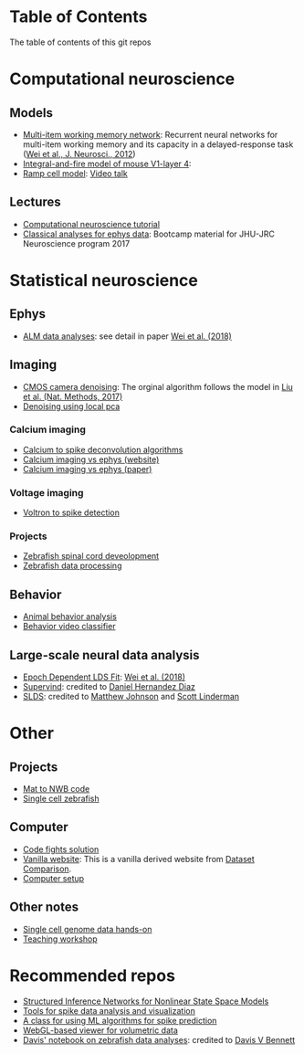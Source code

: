# Table of Contents
The table of contents of this git repos

# Computational neuroscience

## Models
* [Multi-item working memory network](https://github.com/zqwei/Multi-item-Working-Memory-Network): Recurrent neural networks for multi-item working memory and its capacity in a delayed-response task ([Wei et al., J. Neurosci., 2012](https://www.researchgate.net/publication/230678521_From_Distributed_Resources_to_Limited_Slots_in_Multiple-Item_Working_Memory_A_Spiking_Network_Model_with_Normalization))
* [Integral-and-fire model of mouse V1-layer 4](https://github.com/zqwei/LIF_Vis_model): 
* [Ramp cell model](https://github.com/zqwei/ramp_cell_model): [Video talk](https://www.youtube.com/watch?v=RQzRmHeNI3g&index=30&list=PL9YzmV9joj3FNsAV2S_cKxY8Ik_-YlQfu)

## Lectures
* [Computational neuroscience tutorial](https://github.com/zqwei/Computational_neuroscience_tutorial)
* [Classical analyses for ephys data](https://github.com/zqwei/explore_ephys_data): Bootcamp material for JHU-JRC Neuroscience program 2017

# Statistical neuroscience

## Ephys
* [ALM data analyses](https://github.com/zqwei/TLDS_ALM_Data): see detail in paper [Wei et al. (2018)](https://www.biorxiv.org/content/early/2018/07/25/376830)

## Imaging
* [CMOS camera denoising](https://github.com/zqwei/cmos_denoise): The orginal algorithm follows the model in [Liu et al. (Nat. Methods, 2017)](https://github.com/HuanglabPurdue/NCS)
* [Denoising using local pca](https://github.com/zqwei/denoiseLocalPCA)
### Calcium imaging
* [Calcium to spike deconvolution algorithms](https://github.com/zqwei/Ca-Imaging-Deconv-List)
* [Calcium imaging vs ephys (website)](https://github.com/zqwei/Neural-Recording-Methodology-Comparison)
* [Calcium imaging vs ephys (paper)](https://github.com/zqwei/Ephys_imaging_comparison)
### Voltage imaging
* [Voltron to spike detection](https://github.com/zqwei/spike-detection-voltron)

### Projects
* [Zebrafish spinal cord deveolopment](https://github.com/zqwei/Zebrafish_spinal_cord_development)
* [Zebrafish data processing](https://github.com/zqwei/fish_processing)

## Behavior
* [Animal behavior analysis](https://github.com/zqwei/Animal_behavior_analysis)
* [Behavior video classifier](https://github.com/zqwei/BehaviorVideoClassifier)

## Large-scale neural data analysis
* [Epoch Dependent LDS Fit](https://github.com/zqwei/Epoch-Dependent-LDS-Fit): [Wei et al. (2018)](https://www.biorxiv.org/content/early/2018/07/25/376830)
* [Supervind](https://github.com/dhernandd/supervind): credited to [Daniel Hernandez Diaz](https://github.com/dhernandd)
* [SLDS](https://github.com/zqwei/pyslds): credited to [Matthew Johnson](https://github.com/mattjj) and [Scott Linderman](https://github.com/slinderman)

# Other
## Projects
* [Mat to NWB code](https://github.com/zqwei/Mat2NWB_Dataset_Cai-4)
* [Single cell zebrafish](https://github.com/zqwei/single_cell_zebrafish)

## Computer
* [Code fights solution](https://github.com/zqwei/code-fights-solution)
* [Vanilla website](https://github.com/zqwei/vanilla_website): This is a vanilla derived website from [Dataset Comparison](https://github.com/zqwei/Neural-Recording-Methodology-Comparison).
* [Computer setup](https://github.com/zqwei/computer_setup)

## Other notes
* [Single cell genome data hands-on](https://github.com/zqwei/single-cell-workshop-notes)
* [Teaching workshop](https://github.com/zqwei/Teaching_workshop/blob/master/Teaching_Workshop.md)

# Recommended repos
* [Structured Inference Networks for Nonlinear State Space Models](https://github.com/clinicalml/structuredinference)
* [Tools for spike data analysis and visualization](https://github.com/KordingLab/spykes)
* [A class for using ML algorithms for spike prediction](https://github.com/KordingLab/spykesML)
* [WebGL-based viewer for volumetric data](https://github.com/zqwei/neuroglancer)
* [Davis' notebook on zebrafish data analyses](https://github.com/d-v-b/notebooks): credited to [Davis V Bennett](https://github.com/d-v-b)

<!---
--->
